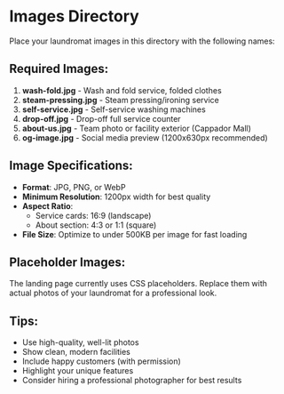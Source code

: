 # Images Directory

Place your laundromat images in this directory with the following names:

## Required Images:

1. **wash-fold.jpg** - Wash and fold service, folded clothes
2. **steam-pressing.jpg** - Steam pressing/ironing service
3. **self-service.jpg** - Self-service washing machines
4. **drop-off.jpg** - Drop-off full service counter
5. **about-us.jpg** - Team photo or facility exterior (Cappador Mall)
6. **og-image.jpg** - Social media preview (1200x630px recommended)

## Image Specifications:

- **Format**: JPG, PNG, or WebP
- **Minimum Resolution**: 1200px width for best quality
- **Aspect Ratio**:
  - Service cards: 16:9 (landscape)
  - About section: 4:3 or 1:1 (square)
- **File Size**: Optimize to under 500KB per image for fast loading

## Placeholder Images:

The landing page currently uses CSS placeholders. Replace them with actual photos of your laundromat for a professional look.

## Tips:

- Use high-quality, well-lit photos
- Show clean, modern facilities
- Include happy customers (with permission)
- Highlight your unique features
- Consider hiring a professional photographer for best results